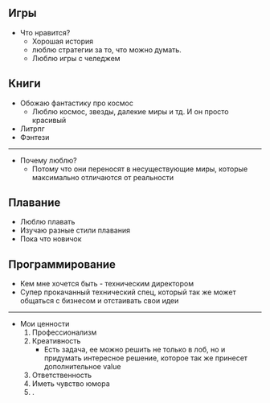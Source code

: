 ## Игры

- Что нравится?
  - Хорошая история
  - люблю стратегии за то, что можно думать.
  - Люблю игры с челеджем

## Книги

- Обожаю фантастику про космос
  - Люблю космос, звезды, далекие миры и тд. И он просто красивый
- Литрпг
- Фэнтези

---

- Почему люблю?
  - Потому что они переносят в несуществующие миры, которые максимально отличаются от реальности

## Плавание

- Люблю плавать
- Изучаю разные стили плавания
- Пока что новичок

## Программирование

- Кем мне хочется быть - техническим директором
- Супер прокачанный технический спец, который так же может общаться с бизнесом и отстаивать свои идеи

---

- Мои ценности
  1. Профессионализм
  2. Креативность
     - Есть задача, ее можно решить не только в лоб, но и придумать интересное решение, которое так же принесет дополнительное value
  3. Ответственность
  4. Иметь чувство юмора
  5. .
